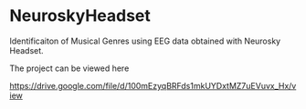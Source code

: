# NeuroskyHeadset
Identificaiton of Musical Genres using EEG data obtained with Neurosky Headset.

The project can be viewed here 

https://drive.google.com/file/d/100mEzyqBRFds1mkUYDxtMZ7uEVuvx_Hx/view
